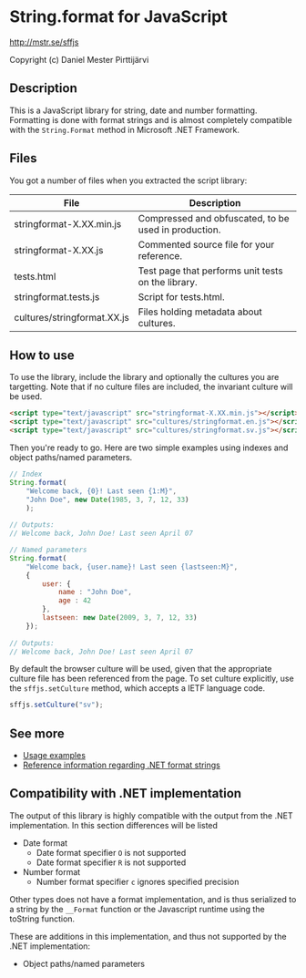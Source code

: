 ﻿
# String.format for JavaScript

http://mstr.se/sffjs

Copyright (c) Daniel Mester Pirttijärvi

## Description

This is a JavaScript library for string, date and number formatting. Formatting 
is done with format strings and is almost completely compatible with the 
`String.Format` method in Microsoft .NET Framework.

## Files

You got a number of files when you extracted the script library:

| File                         | Description                                          |
| ---------------------------- | ---------------------------------------------------- |
| stringformat-X.XX.min.js     | Compressed and obfuscated, to be used in production. |
| stringformat-X.XX.js         | Commented source file for your reference.            |
| tests.html                   | Test page that performs unit tests on the library.   |
| stringformat.tests.js        | Script for tests.html.                               |
| cultures/stringformat.XX.js  | Files holding metadata about cultures.               |


## How to use

To use the library, include the library and optionally the cultures you 
are targetting. Note that if no culture files are included, the invariant 
culture will be used.

```HTML
<script type="text/javascript" src="stringformat-X.XX.min.js"></script>
<script type="text/javascript" src="cultures/stringformat.en.js"></script>
<script type="text/javascript" src="cultures/stringformat.sv.js"></script>
```

Then you're ready to go. Here are two simple examples using indexes and object
paths/named parameters.

```JavaScript
// Index
String.format(
    "Welcome back, {0}! Last seen {1:M}", 
    "John Doe", new Date(1985, 3, 7, 12, 33)
    );
    
// Outputs: 
// Welcome back, John Doe! Last seen April 07

// Named parameters
String.format(
    "Welcome back, {user.name}! Last seen {lastseen:M}", 
    { 
        user: {
            name : "John Doe", 
            age : 42
        },
        lastseen: new Date(2009, 3, 7, 12, 33) 
    });
    
// Outputs: 
// Welcome back, John Doe! Last seen April 07
```

By default the browser culture will be used, given that the appropriate culture 
file has been referenced from the page. To set culture explicitly, use the 
`sffjs.setCulture` method, which accepts a IETF language code.

```JavaScript
sffjs.setCulture("sv");
```

## See more

* [Usage examples](http://mstr.se/sffjs)
* [Reference information regarding .NET format strings](http://msdn.microsoft.com/en-us/library/system.string.format.aspx)

## Compatibility with .NET implementation

The output of this library is highly compatible with the output from the .NET 
implementation. In this section differences will be listed

* Date format
    * Date format specifier `O` is not supported
    * Date format specifier `R` is not supported
* Number format
    * Number format specifier `c` ignores specified precision

Other types does not have a format implementation, and is thus serialized to a 
string by the `__Format` function or the Javascript runtime using the toString function.

These are additions in this implementation, and thus not supported by the .NET implementation:

* Object paths/named parameters


